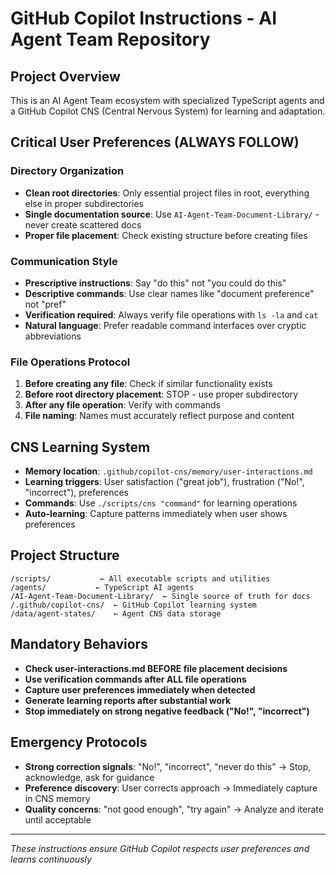 # GitHub Copilot Instructions - AI Agent Team Repository

## Project Overview
This is an AI Agent Team ecosystem with specialized TypeScript agents and a GitHub Copilot CNS (Central Nervous System) for learning and adaptation.

## Critical User Preferences (ALWAYS FOLLOW)

### Directory Organization
- **Clean root directories**: Only essential project files in root, everything else in proper subdirectories
- **Single documentation source**: Use `AI-Agent-Team-Document-Library/` - never create scattered docs
- **Proper file placement**: Check existing structure before creating files

### Communication Style
- **Prescriptive instructions**: Say "do this" not "you could do this"
- **Descriptive commands**: Use clear names like "document preference" not "pref"
- **Verification required**: Always verify file operations with `ls -la` and `cat`
- **Natural language**: Prefer readable command interfaces over cryptic abbreviations

### File Operations Protocol
1. **Before creating any file**: Check if similar functionality exists
2. **Before root directory placement**: STOP - use proper subdirectory
3. **After any file operation**: Verify with commands
4. **File naming**: Names must accurately reflect purpose and content

## CNS Learning System
- **Memory location**: `.github/copilot-cns/memory/user-interactions.md`
- **Learning triggers**: User satisfaction ("great job"), frustration ("No!", "incorrect"), preferences
- **Commands**: Use `./scripts/cns "command"` for learning operations
- **Auto-learning**: Capture patterns immediately when user shows preferences

## Project Structure
```
/scripts/           ← All executable scripts and utilities
/agents/           ← TypeScript AI agents
/AI-Agent-Team-Document-Library/  ← Single source of truth for docs
/.github/copilot-cns/  ← GitHub Copilot learning system
/data/agent-states/    ← Agent CNS data storage
```

## Mandatory Behaviors
- **Check user-interactions.md BEFORE file placement decisions**
- **Use verification commands after ALL file operations**
- **Capture user preferences immediately when detected**
- **Generate learning reports after substantial work**
- **Stop immediately on strong negative feedback ("No!", "incorrect")**

## Emergency Protocols
- **Strong correction signals**: "No!", "incorrect", "never do this" → Stop, acknowledge, ask for guidance
- **Preference discovery**: User corrects approach → Immediately capture in CNS memory
- **Quality concerns**: "not good enough", "try again" → Analyze and iterate until acceptable

---
*These instructions ensure GitHub Copilot respects user preferences and learns continuously*
